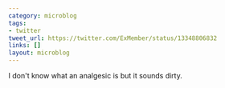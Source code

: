 ```yaml
---
category: microblog
tags:
- twitter
tweet_url: https://twitter.com/ExMember/status/13348806832
links: []
layout: microblog
---
```

I don't know what an analgesic is but it sounds dirty.
